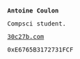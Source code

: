 <samp>
  <b>Antoine Coulon</b>

Compsci student.



<a href="https://30c27b.com">30c27b.com</a>

0xE6765B3172731FCF
</samp>
